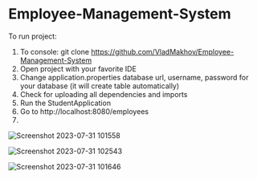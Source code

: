 # Employee-Management-System
To run project:
1) To console: git clone https://github.com/VladMakhov/Employee-Management-System
2) Open project with your favorite IDE 
3) Change application.properties database url, username, password for your database (it will create table automatically)
4) Check for uploading all dependencies and imports
5) Run the StudentApplication
6) Go to http://localhost:8080/employees
7) 
![Screenshot 2023-07-31 101558](https://github.com/VladMakhov/Employee-Management-System/assets/128775444/3901a724-c45c-436d-9910-710ae47cbd87)

![Screenshot 2023-07-31 102543](https://github.com/VladMakhov/Employee-Management-System/assets/128775444/f6db3f54-3554-4b10-bec0-544d28e40106)

![Screenshot 2023-07-31 101646](https://github.com/VladMakhov/Employee-Management-System/assets/128775444/107b46d8-eb82-4c14-b166-748f92fc35a5)
